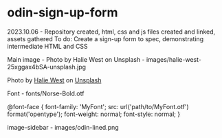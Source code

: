 # odin-sign-up-form

2023.10.06 - Repository created, html, css and js files created and linked, assets gathered
    To do:  Create a sign-up form to spec, demonstrating intermediate HTML and CSS

Main image - Photo by Halie West on Unsplash - images/halie-west-25xggax4bSA-unsplash.jpg

Photo by <a href="https://unsplash.com/@haliewestphoto?utm_content=creditCopyText&utm_medium=referral&utm_source=unsplash">Halie West</a> on <a href="https://unsplash.com/photos/25xggax4bSA?utm_content=creditCopyText&utm_medium=referral&utm_source=unsplash">Unsplash</a>

Font - fonts/Norse-Bold.otf

@font-face {
    font-family: 'MyFont';
    src: url('path/to/MyFont.otf') format('opentype');
    font-weight: normal;
    font-style: normal;
}

image-sidebar - images/odin-lined.png
  